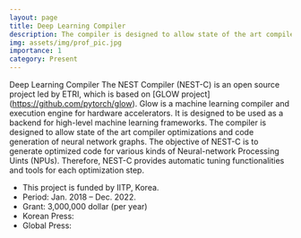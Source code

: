 ```yaml
---
layout: page
title: Deep Learning Compiler
description: The compiler is designed to allow state of the art compiler optimizations and code generation of neural network graphs.
img: assets/img/prof_pic.jpg
importance: 1
category: Present
---
```


Deep Learning Compiler
The NEST Compiler (NEST-C) is an open source project led by ETRI, which is based on [GLOW project] (https://github.com/pytorch/glow). Glow is a machine learning compiler and execution engine for hardware accelerators. It is designed to be used as a backend for high-level machine learning frameworks. The compiler is designed to allow state of the art compiler optimizations and code generation of neural network graphs. The objective of NEST-C is to generate optimized code for various kinds of Neural-network Processing Uints (NPUs). Therefore, NEST-C provides automatic tuning functionalities and tools for each optimization step.


- This project is funded by IITP, Korea.
- Period: Jan. 2018 – Dec. 2022.
- Grant: 3,000,000 dollar (per year)  
- Korean Press:
- Global Press: 